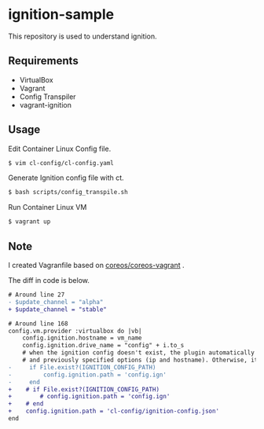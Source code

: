 # ignition-sample

This repository is used to understand ignition.

## Requirements

- VirtualBox
- Vagrant
- Config Transpiler
- vagrant-ignition

## Usage

Edit Container Linux Config file.

```bash
$ vim cl-config/cl-config.yaml
```

Generate Ignition config file with ct.

```bash
$ bash scripts/config_transpile.sh
```

Run Container Linux VM

```bash
$ vagrant up
```

## Note

I created Vagranfile based on [coreos/coreos-vagrant](https://github.com/coreos/coreos-vagrant) .

The diff in code is below.

```diff
# Around line 27
- $update_channel = "alpha"
+ $update_channel = "stable"

# Around line 168
config.vm.provider :virtualbox do |vb|
    config.ignition.hostname = vm_name
    config.ignition.drive_name = "config" + i.to_s
    # when the ignition config doesn't exist, the plugin automatically generates a very basic Ignition with the ssh key
    # and previously specified options (ip and hostname). Otherwise, it appends those to the provided config.ign below
-     if File.exist?(IGNITION_CONFIG_PATH)
-         config.ignition.path = 'config.ign'
-     end
+    # if File.exist?(IGNITION_CONFIG_PATH)
+        # config.ignition.path = 'config.ign'
+    # end
+    config.ignition.path = 'cl-config/ignition-config.json'
end
```
